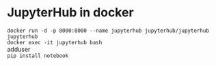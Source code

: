 <h1>JupyterHub in docker</h1>
<code>docker run -d -p 8000:8000 --name jupyterhub jupyterhub/jupyterhub jupyterhub</code> <br>
<code>docker exec -it jupyterhub bash</code><br>
adduser <br>
<code>pip install notebook </code>